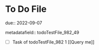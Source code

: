 # To Do File

due:: 2022-09-07

metadatafield:: todoTestFile_982_49

- [ ] Task of todoTestFile_982 1 [[Query me]]
